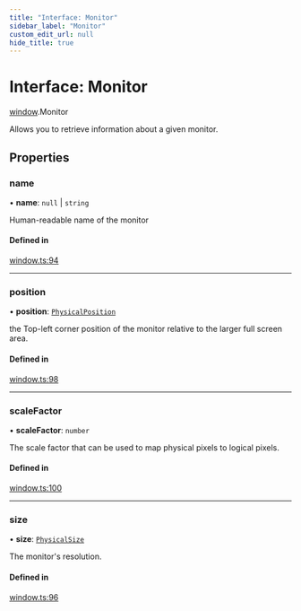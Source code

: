 ```yaml
---
title: "Interface: Monitor"
sidebar_label: "Monitor"
custom_edit_url: null
hide_title: true
---
```


# Interface: Monitor

[window](../modules/window.md).Monitor

Allows you to retrieve information about a given monitor.

## Properties

### name

• **name**: ``null`` \| `string`

Human-readable name of the monitor

#### Defined in

[window.ts:94](https://github.com/tauri-apps/tauri/blob/81d245f/tooling/api/src/window.ts#L94)

___

### position

• **position**: [`PhysicalPosition`](../classes/window.PhysicalPosition.md)

the Top-left corner position of the monitor relative to the larger full screen area.

#### Defined in

[window.ts:98](https://github.com/tauri-apps/tauri/blob/81d245f/tooling/api/src/window.ts#L98)

___

### scaleFactor

• **scaleFactor**: `number`

The scale factor that can be used to map physical pixels to logical pixels.

#### Defined in

[window.ts:100](https://github.com/tauri-apps/tauri/blob/81d245f/tooling/api/src/window.ts#L100)

___

### size

• **size**: [`PhysicalSize`](../classes/window.PhysicalSize.md)

The monitor's resolution.

#### Defined in

[window.ts:96](https://github.com/tauri-apps/tauri/blob/81d245f/tooling/api/src/window.ts#L96)
